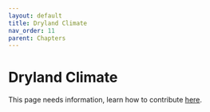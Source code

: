 ```yaml
---
layout: default
title: Dryland Climate
nav_order: 11
parent: Chapters
---
```


# Dryland Climate

This page needs information, learn how to contribute [here](https://openpermaculture.com/CONTRIBUTING.html).